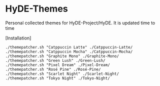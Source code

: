 # HyDE-Themes
Personal collected themes for HyDE-Project/HyDE. It is updated time to time

[Installation]

```shell
./themepatcher.sh "Catppuccin Latte" ./Catppuccin-Latte/
./themepatcher.sh "Catppuccin Mocha" ./Catppuccin-Mocha/
./themepatcher.sh "Graphite Mono" ./Graphite-Mono/
./themepatcher.sh "Green Lush" ./Green-Lush/
./themepatcher.sh "Pixel Dream" ./Pixel-Dream/
./themepatcher.sh "Rosé Pine" ./Rosé-Pine/
./themepatcher.sh "Scarlet Night" ./Scarlet-Night/
./themepatcher.sh "Tokyo Night" ./Tokyo-Night/
```
